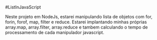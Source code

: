 #ListInJavaScript

Neste projeto em NodeJs, estarei manipulando lista de objetos com for, forin, forof, map, filter e reduce. Estarei implantando minhas próprias array.map, array.filter, array.reduce e tambem calculando o tempo de processamento de cada manipulador javascript.